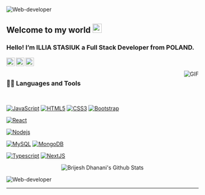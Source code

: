   <p><img  align="center" src="https://user-images.githubusercontent.com/74038190/225813708-98b745f2-7d22-48cf-9150-083f1b00d6c9.gif" alt="Web-developer"></p>
<h2 id="welcome-to-my-world">Welcome to my world <img src="https://github.com/TheDudeThatCode/TheDudeThatCode/blob/master/Assets/Earth.gif" width="24px"></h2>
<h3 id="hello-im-brijesh-dhanani-a-full-stack-developer-from-india">Hello! I’m ILLIA STASIUK a Full Stack Developer from POLAND.</h3>
<a href="https://www.linkedin.com/in/illia-stasiuk-fazickk/">
  <img align="left" alt="Brijesh Dhanani" width="22px" src="https://cdn.jsdelivr.net/npm/simple-icons@v3/icons/linkedin.svg">
</a>
<a href="https://www.facebook.com/share/1LXa7skHGh/?mibextid=wwXIfr">
  <img align="left" alt="Brijesh Dhanani" width="22px" src="https://cdn.jsdelivr.net/npm/simple-icons@v3/icons/facebook.svg">
</a>
<a href="https://www.instagram.com/illiastasiuk12/">
  <img align="left" alt="Brijesh Dhanani" width="22px" src="https://cdn.jsdelivr.net/npm/simple-icons@v3/icons/instagram.svg">
</a>
<br>
<br>
  <img align="right" alt="GIF" src="https://media.giphy.com/media/836HiJc7pgzy8iNXCn/giphy.gif">
<h3 id="-languages-and-tools">👨‍💻 Languages and Tools</h3>
<br>
<p><a href="https://github.com/greyhoundIlya"><img src="https://img.shields.io/badge/-JavaScript-black?style=flat&amp;logo=javascript&amp;link=https://github.com/greyhoundIlya" alt="JavaScript"></a>
<a href="https://github.com/greyhoundIlya"><img src="https://img.shields.io/badge/-HTML5-E34F26?style=flat&amp;logo=html5&amp;logoColor=white&amp;link=https://github.com/greyhoundIlya" alt="HTML5"></a>
<a href="https://github.com/greyhoundIlya"><img src="https://img.shields.io/badge/-CSS3-1572B6?style=flat&amp;logo=css3&amp;link=https://github.com/greyhoundIlya" alt="CSS3"></a>
<a href="https://github.com/greyhoundIlya"><img src="https://img.shields.io/badge/-Bootstrap-563D7C?style=flat&amp;logo=bootstrap&amp;link=https://github.com/greyhoundIlya" alt="Bootstrap"></a></p>
<p><a href="https://github.com/greyhoundIlya"><img src="https://img.shields.io/badge/-React-black?style=flat&amp;logo=react&amp;link=https://github.com/greyhoundIlya" alt="React"></a>
<p><a href="https://github.com/greyhoundIlya"><img src="https://img.shields.io/badge/-Nodejs-green?style=flat&amp;logo=Node.js&amp;link=https://github.com/greyhoundIlya" alt="Nodejs"></a>
<p><a href="https://github.com/greyhoundIlya"><img src="https://img.shields.io/badge/-MySQL-black?style=flat&amp;logo=mysql&amp;link=https://github.com/greyhoundIlya" alt="MySQL"></a>
<a href="https://github.com/greyhoundIlya"><img src="https://img.shields.io/badge/-MongoDB-FCA121?style=flat&amp;logo=mongodb&amp;link=https://github.com/greyhoundIlya" alt="MongoDB"></a></p>
<p><a href="https://github.com/greyhoundIlya"><img src="https://img.shields.io/badge/-TypeScript-white?style=flat&amp;logo=typescript&amp;link=https://github.com/greyhoundIlya" alt="Typescript"></a>
<a href="https://github.com/greyhoundIlya"><img src="https://img.shields.io/badge/-NextJS-black?style=flat&amp;logo=nextjs&amp;link=https://github.com/greyhoundIlya" alt="NextJS"></a>
<p align="center">
  <img align="center" src="https://github-readme-stats.vercel.app/api?username=brdhanani&amp;show_icons=true&amp;title_color=fff&amp;icon_color=79ff97&amp;text_color=efefef&amp;bg_color=24292e" alt="Brijesh Dhanani's Github Stats">
</p>
    <p><img  align="center" src="https://user-images.githubusercontent.com/74038190/216655840-d7262fea-0313-4161-9c45-f69077ea6a2f.gif" alt="Web-developer"></p>
<hr>
